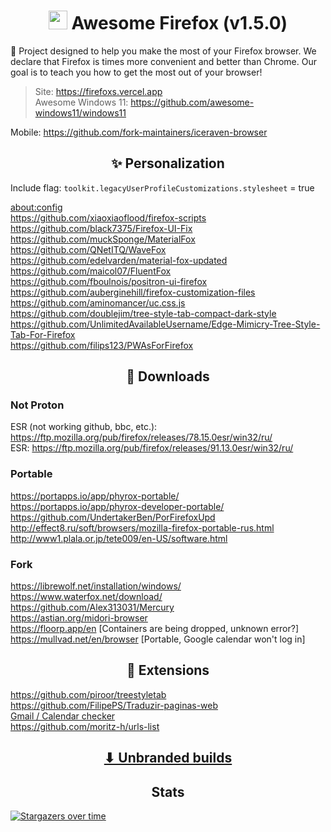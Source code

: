 <h1 align="center"><img width=30px src="https://upload.wikimedia.org/wikipedia/commons/thumb/a/a0/Firefox_logo%2C_2019.svg/1200px-Firefox_logo%2C_2019.svg.png"></img> Awesome Firefox (v1.5.0)</h1>

🦊 Project designed to help you make the most of your Firefox browser. We declare that Firefox is times more convenient and better than Chrome. Our goal is to teach you how to get the most out of your browser!

> Site: https://firefoxs.vercel.app
> <br>
> Awesome Windows 11: https://github.com/awesome-windows11/windows11

Mobile: https://github.com/fork-maintainers/iceraven-browser

<h2 align="center">✨ Personalization</h2>

Include flag: `toolkit.legacyUserProfileCustomizations.stylesheet` = true

[about:config](https://searchfox.org/mozilla-release/source/browser/app/profile/firefox.js)
<br>
https://github.com/xiaoxiaoflood/firefox-scripts
<br>
https://github.com/black7375/Firefox-UI-Fix
<br>
https://github.com/muckSponge/MaterialFox
<br>
https://github.com/QNetITQ/WaveFox
<br>
https://github.com/edelvarden/material-fox-updated
<br>
https://github.com/maicol07/FluentFox
<br>
https://github.com/fboulnois/positron-ui-firefox
<br>
https://github.com/auberginehill/firefox-customization-files
<br>
https://github.com/aminomancer/uc.css.js
<br>
https://github.com/doublejim/tree-style-tab-compact-dark-style
<br>
https://github.com/UnlimitedAvailableUsername/Edge-Mimicry-Tree-Style-Tab-For-Firefox
<br>
https://github.com/filips123/PWAsForFirefox

<h2 align="center">🔽 Downloads</h2>

### Not Proton
ESR (not working github, bbc, etc.): https://ftp.mozilla.org/pub/firefox/releases/78.15.0esr/win32/ru/
<br>
ESR: https://ftp.mozilla.org/pub/firefox/releases/91.13.0esr/win32/ru/

### Portable
https://portapps.io/app/phyrox-portable/
<br>
https://portapps.io/app/phyrox-developer-portable/
<br>
https://github.com/UndertakerBen/PorFirefoxUpd
<br>
http://effect8.ru/soft/browsers/mozilla-firefox-portable-rus.html
<br>
http://www1.plala.or.jp/tete009/en-US/software.html

### Fork
https://librewolf.net/installation/windows/
<br>
https://www.waterfox.net/download/
<br>
https://github.com/Alex313031/Mercury
<br>
https://astian.org/midori-browser
<br>
https://floorp.app/en [Containers are being dropped, unknown error?]
<br>
https://mullvad.net/en/browser [Portable, Google calendar won't log in]

<h2 align="center">🧰 Extensions</h2>

https://github.com/piroor/treestyletab
<br>
https://github.com/FilipePS/Traduzir-paginas-web
<br>
[Gmail / Calendar checker](https://addons.mozilla.org/ru/firefox/user/1204619)
<br>
https://github.com/moritz-h/urls-list

<h2 align="center"><a href="https://github.com/awesome-windows11/firefox/tree/main/UnbrandedBuilds">⬇ Unbranded builds</a></h2>

<h2 align="center">Stats</h2>

[![Stargazers over time](https://starchart.cc/awesome-windows11/firefox.svg)](https://starchart.cc/awesome-windows11/firefox)
